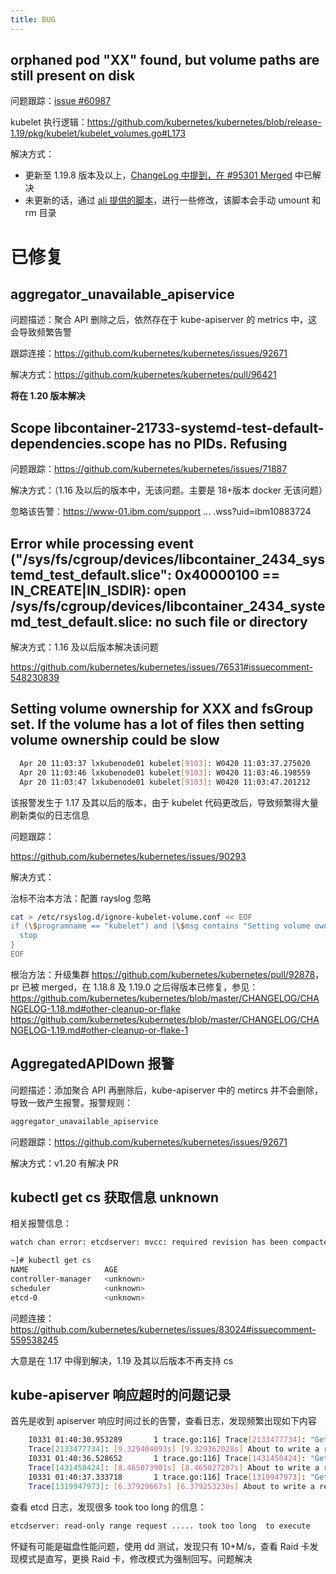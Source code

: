 ```yaml
---
title: BUG
---
```


## orphaned pod "XX" found, but volume paths are still present on disk

问题跟踪：[issue #60987](https://github.com/kubernetes/kubernetes/issues/60987)

kubelet 执行逻辑：<https://github.com/kubernetes/kubernetes/blob/release-1.19/pkg/kubelet/kubelet_volumes.go#L173>

解决方式：

- 更新至 1.19.8 版本及以上，[ChangeLog 中提到，在 #95301 Merged](https://github.com/kubernetes/kubernetes/blob/master/CHANGELOG/CHANGELOG-1.19.md#changelog-since-v1198) 中已解决
- 未更新的话，通过 [ali 提供的脚本](https://raw.githubusercontent.com/AliyunContainerService/kubernetes-issues-solution/master/kubelet/kubelet.sh)，进行一些修改，该脚本会手动 umount 和 rm 目录

# 已修复

## aggregator_unavailable_apiservice

问题描述：聚合 API 删除之后，依然存在于 kube-apiserver 的 metrics 中，这会导致频繁告警

跟踪连接：<https://github.com/kubernetes/kubernetes/issues/92671>

解决方式：<https://github.com/kubernetes/kubernetes/pull/96421>

**将在 1.20 版本解决**

## Scope libcontainer-21733-systemd-test-default-dependencies.scope has no PIDs. Refusing

问题跟踪：<https://github.com/kubernetes/kubernetes/issues/71887>

解决方式：（1.16 及以后的版本中，无该问题。主要是 18+版本 docker 无该问题）

忽略该告警：<https://www-01.ibm.com/support> ... .wss?uid=ibm10883724

## Error while processing event ("/sys/fs/cgroup/devices/libcontainer_2434_systemd_test_default.slice": 0x40000100 == IN_CREATE|IN_ISDIR): open /sys/fs/cgroup/devices/libcontainer_2434_systemd_test_default.slice: no such file or directory

解决方式：1.16 及以后版本解决该问题

<https://github.com/kubernetes/kubernetes/issues/76531#issuecomment-548230839>

## Setting volume ownership for XXX and fsGroup set. If the volume has a lot of files then setting volume ownership could be slow

```bash
  Apr 20 11:03:37 lxkubenode01 kubelet[9103]: W0420 11:03:37.275020    9103 volume_linux.go:49] Setting volume ownership for /var/lib/kubelet/pods/63c4a49f-bf23-4b87-989e-102f5fcdb315/volumes/kubernetes.io~secret/seq-token-whpfk and fsGroup set. If the volume has a lot of files then setting volume ownership could be slow, see https://github.com/kubernetes/kubernetes/issues/69699
  Apr 20 11:03:46 lxkubenode01 kubelet[9103]: W0420 11:03:46.198559    9103 volume_linux.go:49] Setting volume ownership for /var/lib/kubelet/pods/cdb79fa0-4942-4211-9261-a4928f872bd6/volumes/kubernetes.io~secret/prometheus-operator-prometheus-node-exporter-token-snbtf and fsGroup set. If the volume has a lot of files then setting volume ownership could be slow, see https://github.com/kubernetes/kubernetes/issues/69699
  Apr 20 11:03:47 lxkubenode01 kubelet[9103]: W0420 11:03:47.201212    9103 volume_linux.go:49] Setting volume ownership for /var/lib/kubelet/pods/8cafe45f-2d14-4eb1-8c38-71a54b34f83c/volumes/kubernetes.io~secret/default-token-9hq84 and fsGroup set. If the volume has a lot of files then setting volume ownership could be slow, see https://github.com/kubernetes/kubernetes/issues/69699
```

该报警发生于 1.17 及其以后的版本，由于 kubelet 代码更改后，导致频繁得大量刷新类似的日志信息

问题跟踪：

<https://github.com/kubernetes/kubernetes/issues/90293>

解决方式：

治标不治本方法：配置 rayslog 忽略

```bash
cat > /etc/rsyslog.d/ignore-kubelet-volume.conf << EOF
if (\$programname == "kubelet") and (\$msg contains "Setting volume ownership") then {
  stop
}
EOF
```

根治方法：升级集群
<https://github.com/kubernetes/kubernetes/pull/92878>，pr 已被 merged，在 1.18.8 及 1.19.0 之后得版本已修复，参见：
<https://github.com/kubernetes/kubernetes/blob/master/CHANGELOG/CHANGELOG-1.18.md#other-cleanup-or-flake>
<https://github.com/kubernetes/kubernetes/blob/master/CHANGELOG/CHANGELOG-1.19.md#other-cleanup-or-flake-1>

## AggregatedAPIDown 报警

问题描述：添加聚合 API 再删除后，kube-apiserver 中的 metircs 并不会删除，导致一致产生报警。报警规则：

```bash
aggregator_unavailable_apiservice
```

问题跟踪：<https://github.com/kubernetes/kubernetes/issues/92671>

解决方式：v1.20 有解决 PR

## kubectl get cs 获取信息 unknown

相关报警信息：

```bash
watch chan error: etcdserver: mvcc: required revision has been compacted
```


```bash
~]# kubectl get cs
NAME                 AGE
controller-manager   <unknown>
scheduler            <unknown>
etcd-0               <unknown>
```

问题连接：<https://github.com/kubernetes/kubernetes/issues/83024#issuecomment-559538245>

大意是在 1.17 中得到解决，1.19 及其以后版本不再支持 cs

## kube-apiserver 响应超时的问题记录

首先是收到 apiserver 响应时间过长的告警，查看日志，发现频繁出现如下内容

```bash
    I0331 01:40:30.953289       1 trace.go:116] Trace[2133477734]: "Get" url:/api/v1/namespaces/kube-system (started: 2020-03-31 01:40:21.623714299 +0000 UTC m=+338766.344413381) (total time: 9.329480544s):
    Trace[2133477734]: [9.329404093s] [9.329362028s] About to write a response
    I0331 01:40:36.528652       1 trace.go:116] Trace[1431450424]: "Get" url:/api/v1/namespaces/default (started: 2020-03-31 01:40:28.063278623 +0000 UTC m=+338772.783977705) (total time: 8.465254793s):
    Trace[1431450424]: [8.465073901s] [8.465027207s] About to write a response
    I0331 01:40:37.333718       1 trace.go:116] Trace[1319947973]: "Get" url:/api/v1/namespaces/kube-public (started: 2020-03-31 01:40:30.954280125 +0000 UTC m=+338775.674979196) (total time: 6.379382999s):
    Trace[1319947973]: [6.37929667s] [6.379253238s] About to write a response
```

查看 etcd 日志，发现很多 took too long 的信息：

```bash
etcdserver: read-only range request ..... took too long  to execute
```

怀疑有可能是磁盘性能问题，使用 dd 测试，发现只有 10+M/s，查看 Raid 卡发现模式是直写，更换 Raid 卡，修改模式为强制回写。问题解决

